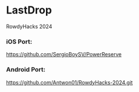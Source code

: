 # LastDrop
RowdyHacks 2024

### iOS Port:
https://github.com/SergioBoySV/PowerReserve

### Android Port:
https://github.com/Antwon01/RowdyHacks-2024.git
